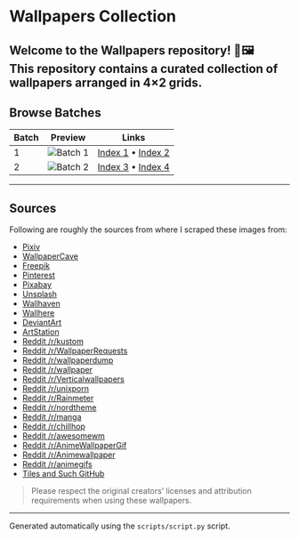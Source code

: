 # Wallpapers Collection

Welcome to the Wallpapers repository! 🎨🖼️  
This repository contains a curated collection of wallpapers arranged in **4×2 grids**.
---

## Browse Batches

| Batch | Preview | Links |
|-------|---------|-------|
| 1     | ![Batch 1](https://raw.githubusercontent.com/rubiin/wallpapers/master/wallpapers/first_image.jpg) | [Index 1](indexes/index_1.md) • [Index 2](indexes/index_2.md) |
| 2     | ![Batch 2](https://raw.githubusercontent.com/rubiin/wallpapers/master/wallpapers/second_image.jpg) | [Index 3](indexes/index_3.md) • [Index 4](indexes/index_4.md) |

---

## Sources

Following are roughly the sources from where I scraped these images from:

- [Pixiv](https://www.pixiv.net/en/)  
- [WallpaperCave](https://wallpapercave.com/)  
- [Freepik](https://www.freepik.com/)  
- [Pinterest](https://in.pinterest.com/)  
- [Pixabay](https://pixabay.com/)  
- [Unsplash](https://unsplash.com/)  
- [Wallhaven](https://wallhaven.cc/)  
- [Wallhere](https://wallhere.com/)  
- [DeviantArt](https://deviantart.com/)  
- [ArtStation](https://artstation.com/)  
- [Reddit /r/kustom](https://reddit.com/r/kustom/)  
- [Reddit /r/WallpaperRequests](https://www.reddit.com/r/WallpaperRequests/)  
- [Reddit /r/wallpaperdump](https://www.reddit.com/r/wallpaperdump/)  
- [Reddit /r/wallpaper](https://www.reddit.com/r/wallpaper/)  
- [Reddit /r/Verticalwallpapers](https://www.reddit.com/r/Verticalwallpapers/)  
- [Reddit /r/unixporn](https://www.reddit.com/r/unixporn/)  
- [Reddit /r/Rainmeter](https://www.reddit.com/r/Rainmeter/)  
- [Reddit /r/nordtheme](https://www.reddit.com/r/nordtheme/)  
- [Reddit /r/manga](https://www.reddit.com/r/manga/)  
- [Reddit /r/chillhop](https://www.reddit.com/r/chillhop/)  
- [Reddit /r/awesomewm](https://www.reddit.com/r/awesomewm/)  
- [Reddit /r/AnimeWallpaperGif](https://www.reddit.com/r/AnimeWallpaperGif/)  
- [Reddit /r/Animewallpaper](https://www.reddit.com/r/Animewallpaper/)  
- [Reddit /r/animegifs](https://www.reddit.com/r/animegifs/)  
- [Tiles and Such GitHub](https://github.com/wallace-aph/tiles-and-such)  

> Please respect the original creators’ licenses and attribution requirements when using these wallpapers.

---

Generated automatically using the `scripts/script.py` script.
